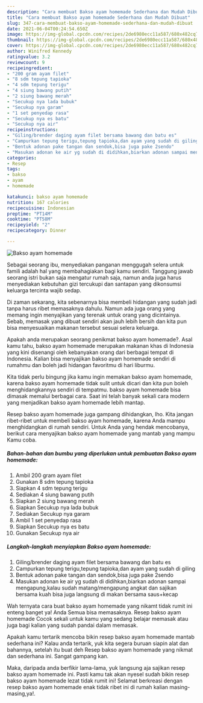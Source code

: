 ```yaml
---
description: "Cara membuat Bakso ayam homemade Sederhana dan Mudah Dibuat"
title: "Cara membuat Bakso ayam homemade Sederhana dan Mudah Dibuat"
slug: 347-cara-membuat-bakso-ayam-homemade-sederhana-dan-mudah-dibuat
date: 2021-06-04T00:24:54.650Z
image: https://img-global.cpcdn.com/recipes/2de6980ecc11a587/680x482cq70/bakso-ayam-homemade-foto-resep-utama.jpg
thumbnail: https://img-global.cpcdn.com/recipes/2de6980ecc11a587/680x482cq70/bakso-ayam-homemade-foto-resep-utama.jpg
cover: https://img-global.cpcdn.com/recipes/2de6980ecc11a587/680x482cq70/bakso-ayam-homemade-foto-resep-utama.jpg
author: Winifred Kennedy
ratingvalue: 3.2
reviewcount: 9
recipeingredient:
- "200 gram ayam filet"
- "8 sdm tepung tapioka"
- "4 sdm tepung terigu"
- "4 siung bawang putih"
- "2 siung bawang merah"
- "Secukup nya lada bubuk"
- "Secukup nya garam"
- "1 set penyedap rasa"
- "Secukup nya es batu"
- "Secukup nya air"
recipeinstructions:
- "Giling/brender daging ayam filet bersama bawang dan batu es"
- "Campurkan tepung terigu,tepung tapioka,dan ayam yang sudah di giling"
- "Bentuk adonan pake tangan dan sendok,bisa juga pake 2sendo"
- "Masukan adonan ke air yg sudah di didihkan,biarkan adonan sampai mengapung,kalau sudah matang/mengapung angkat dan sajikan bersama kuah bisa juga langsung di makan bersama saus+kecap"
categories:
- Resep
tags:
- bakso
- ayam
- homemade

katakunci: bakso ayam homemade 
nutrition: 167 calories
recipecuisine: Indonesian
preptime: "PT14M"
cooktime: "PT58M"
recipeyield: "2"
recipecategory: Dinner

---
```



![Bakso ayam homemade](https://img-global.cpcdn.com/recipes/2de6980ecc11a587/680x482cq70/bakso-ayam-homemade-foto-resep-utama.jpg)

Sebagai seorang ibu, menyediakan panganan menggugah selera untuk famili adalah hal yang membahagiakan bagi kamu sendiri. Tanggung jawab seorang istri bukan saja mengatur rumah saja, namun anda juga harus menyediakan kebutuhan gizi tercukupi dan santapan yang dikonsumsi keluarga tercinta wajib sedap.

Di zaman  sekarang, kita sebenarnya bisa membeli hidangan yang sudah jadi tanpa harus ribet memasaknya dahulu. Namun ada juga orang yang memang ingin menyajikan yang terenak untuk orang yang dicintainya. Sebab, memasak yang dibuat sendiri akan jauh lebih bersih dan kita pun bisa menyesuaikan makanan tersebut sesuai selera keluarga. 



Apakah anda merupakan seorang penikmat bakso ayam homemade?. Asal kamu tahu, bakso ayam homemade merupakan makanan khas di Indonesia yang kini disenangi oleh kebanyakan orang dari berbagai tempat di Indonesia. Kalian bisa menyajikan bakso ayam homemade sendiri di rumahmu dan boleh jadi hidangan favoritmu di hari liburmu.

Kita tidak perlu bingung jika kamu ingin memakan bakso ayam homemade, karena bakso ayam homemade tidak sulit untuk dicari dan kita pun boleh menghidangkannya sendiri di tempatmu. bakso ayam homemade bisa dimasak memalui berbagai cara. Saat ini telah banyak sekali cara modern yang menjadikan bakso ayam homemade lebih mantap.

Resep bakso ayam homemade juga gampang dihidangkan, lho. Kita jangan ribet-ribet untuk membeli bakso ayam homemade, karena Anda mampu menghidangkan di rumah sendiri. Untuk Anda yang hendak mencobanya, berikut cara menyajikan bakso ayam homemade yang mantab yang mampu Kamu coba.

<!--inarticleads1-->

##### Bahan-bahan dan bumbu yang diperlukan untuk pembuatan Bakso ayam homemade:

1. Ambil 200 gram ayam filet
1. Gunakan 8 sdm tepung tapioka
1. Siapkan 4 sdm tepung terigu
1. Sediakan 4 siung bawang putih
1. Siapkan 2 siung bawang merah
1. Siapkan Secukup nya lada bubuk
1. Sediakan Secukup nya garam
1. Ambil 1 set penyedap rasa
1. Siapkan Secukup nya es batu
1. Gunakan Secukup nya air




<!--inarticleads2-->

##### Langkah-langkah menyiapkan Bakso ayam homemade:

1. Giling/brender daging ayam filet bersama bawang dan batu es
1. Campurkan tepung terigu,tepung tapioka,dan ayam yang sudah di giling
1. Bentuk adonan pake tangan dan sendok,bisa juga pake 2sendo
1. Masukan adonan ke air yg sudah di didihkan,biarkan adonan sampai mengapung,kalau sudah matang/mengapung angkat dan sajikan bersama kuah bisa juga langsung di makan bersama saus+kecap




Wah ternyata cara buat bakso ayam homemade yang nikamt tidak rumit ini enteng banget ya! Anda Semua bisa memasaknya. Resep bakso ayam homemade Cocok sekali untuk kamu yang sedang belajar memasak atau juga bagi kalian yang sudah pandai dalam memasak.

Apakah kamu tertarik mencoba bikin resep bakso ayam homemade mantab sederhana ini? Kalau anda tertarik, yuk kita segera buruan siapin alat dan bahannya, setelah itu buat deh Resep bakso ayam homemade yang nikmat dan sederhana ini. Sangat gampang kan. 

Maka, daripada anda berfikir lama-lama, yuk langsung aja sajikan resep bakso ayam homemade ini. Pasti kamu tak akan nyesel sudah bikin resep bakso ayam homemade lezat tidak rumit ini! Selamat berkreasi dengan resep bakso ayam homemade enak tidak ribet ini di rumah kalian masing-masing,ya!.

